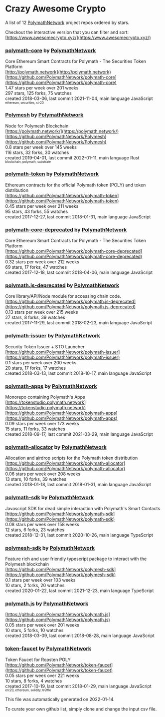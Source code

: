 # Crazy Awesome Crypto
A list of 12 [PolymathNetwork](https://github.com/PolymathNetwork) project repos ordered by stars.  

Checkout the interactive version that you can filter and sort: 
[https://www.awesomecrypto.xyz/](https://www.awesomecrypto.xyz/)  


### [polymath-core](https://github.com/PolymathNetwork/polymath-core) by [PolymathNetwork](https://github.com/PolymathNetwork)  
Core Ethereum Smart Contracts for Polymath - The Securities Token Platform  
[http://polymath.network](http://polymath.network)  
[https://github.com/PolymathNetwork/polymath-core](https://github.com/PolymathNetwork/polymath-core)  
1.47 stars per week over 201 weeks  
297 stars, 125 forks, 75 watches  
created 2018-03-06, last commit 2021-11-04, main language JavaScript  
<sub><sup>ethereum, securities, st-20</sup></sub>


### [Polymesh](https://github.com/PolymathNetwork/Polymesh) by [PolymathNetwork](https://github.com/PolymathNetwork)  
Node for Polymesh Blockchain  
[https://polymath.network/](https://polymath.network/)  
[https://github.com/PolymathNetwork/Polymesh](https://github.com/PolymathNetwork/Polymesh)  
0.8 stars per week over 145 weeks  
116 stars, 32 forks, 30 watches  
created 2019-04-01, last commit 2022-01-11, main language Rust  
<sub><sup>blockchain, polymath, substrate</sup></sub>


### [polymath-token](https://github.com/PolymathNetwork/polymath-token) by [PolymathNetwork](https://github.com/PolymathNetwork)  
Ethereum contracts for the official Polymath token (POLY) and token distribution  
[https://github.com/PolymathNetwork/polymath-token](https://github.com/PolymathNetwork/polymath-token)  
0.45 stars per week over 211 weeks  
95 stars, 43 forks, 55 watches  
created 2017-12-27, last commit 2018-01-31, main language JavaScript  


### [polymath-core-deprecated](https://github.com/PolymathNetwork/polymath-core-deprecated) by [PolymathNetwork](https://github.com/PolymathNetwork)  
Core Ethereum Smart Contracts for Polymath - The Securities Token Platform  
[https://github.com/PolymathNetwork/polymath-core-deprecated](https://github.com/PolymathNetwork/polymath-core-deprecated)  
0.32 stars per week over 212 weeks  
69 stars, 17 forks, 47 watches  
created 2017-12-18, last commit 2018-04-06, main language JavaScript  


### [polymath.js-deprecated](https://github.com/PolymathNetwork/polymath.js-deprecated) by [PolymathNetwork](https://github.com/PolymathNetwork)  
Core library/API/Node module for accessing chain code.  
[https://github.com/PolymathNetwork/polymath.js-deprecated](https://github.com/PolymathNetwork/polymath.js-deprecated)  
0.13 stars per week over 215 weeks  
27 stars, 8 forks, 39 watches  
created 2017-11-29, last commit 2018-02-23, main language JavaScript  


### [polymath-issuer](https://github.com/PolymathNetwork/polymath-issuer) by [PolymathNetwork](https://github.com/PolymathNetwork)  
Security Token Issuer + STO Launcher  
[https://github.com/PolymathNetwork/polymath-issuer](https://github.com/PolymathNetwork/polymath-issuer)  
0.1 stars per week over 200 weeks  
20 stars, 17 forks, 17 watches  
created 2018-03-13, last commit 2018-10-17, main language JavaScript  


### [polymath-apps](https://github.com/PolymathNetwork/polymath-apps) by [PolymathNetwork](https://github.com/PolymathNetwork)  
Monorepo containing Polymath's Apps  
[https://tokenstudio.polymath.network](https://tokenstudio.polymath.network)  
[https://github.com/PolymathNetwork/polymath-apps](https://github.com/PolymathNetwork/polymath-apps)  
0.09 stars per week over 173 weeks  
15 stars, 11 forks, 33 watches  
created 2018-09-17, last commit 2021-03-29, main language JavaScript  


### [polymath-allocator](https://github.com/PolymathNetwork/polymath-allocator) by [PolymathNetwork](https://github.com/PolymathNetwork)  
Allocation and airdrop scripts for the Polymath token distribution  
[https://github.com/PolymathNetwork/polymath-allocator](https://github.com/PolymathNetwork/polymath-allocator)  
0.06 stars per week over 208 weeks  
13 stars, 10 forks, 39 watches  
created 2018-01-18, last commit 2018-01-31, main language JavaScript  


### [polymath-sdk](https://github.com/PolymathNetwork/polymath-sdk) by [PolymathNetwork](https://github.com/PolymathNetwork)  
Javascript SDK for dead simple interaction with Polymath's Smart Contacts  
[https://github.com/PolymathNetwork/polymath-sdk](https://github.com/PolymathNetwork/polymath-sdk)  
0.08 stars per week over 158 weeks  
12 stars, 6 forks, 23 watches  
created 2018-12-31, last commit 2020-10-26, main language TypeScript  


### [polymesh-sdk](https://github.com/PolymathNetwork/polymesh-sdk) by [PolymathNetwork](https://github.com/PolymathNetwork)  
Feature rich and user friendly typescript package to interact with the Polymesh blockchain  
[https://github.com/PolymathNetwork/polymesh-sdk](https://github.com/PolymathNetwork/polymesh-sdk)  
0.1 stars per week over 103 weeks  
10 stars, 2 forks, 20 watches  
created 2020-01-22, last commit 2021-12-23, main language TypeScript  


### [polymath.js](https://github.com/PolymathNetwork/polymath.js) by [PolymathNetwork](https://github.com/PolymathNetwork)  
  
[https://github.com/PolymathNetwork/polymath.js](https://github.com/PolymathNetwork/polymath.js)  
0.05 stars per week over 201 weeks  
10 stars, 5 forks, 10 watches  
created 2018-03-09, last commit 2018-08-28, main language JavaScript  


### [token-faucet](https://github.com/PolymathNetwork/token-faucet) by [PolymathNetwork](https://github.com/PolymathNetwork)  
Token Faucet for Ropsten POLY  
[https://github.com/PolymathNetwork/token-faucet](https://github.com/PolymathNetwork/token-faucet)  
0.05 stars per week over 221 weeks  
10 stars, 8 forks, 4 watches  
created 2017-10-19, last commit 2018-01-29, main language JavaScript  
<sub><sup>erc20, ethereum, solidity, truffle</sup></sub>


This file was automatically generated on 2022-01-14.  

To curate your own github list, simply clone and change the input csv file.  